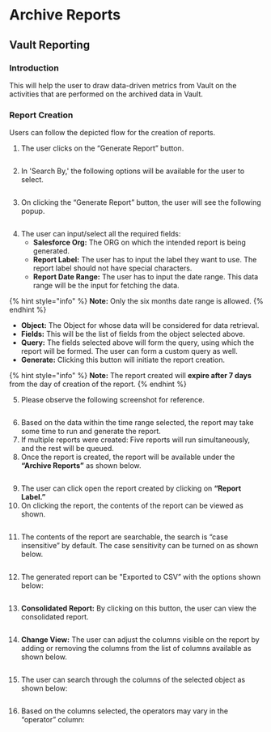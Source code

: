 # Archive Reports

## **Vault Reporting**

### **Introduction**

This will help the user to draw data-driven metrics from Vault on the activities that are performed on the archived data in Vault.

### **Report Creation**

Users can follow the depicted flow for the creation of reports.

1. The user clicks on the “Generate Report” button.

<figure><img src="../../../../.gitbook/assets/image (244).png" alt=""><figcaption></figcaption></figure>

2. In 'Search By,' the following options will be available for the user to select.

<figure><img src="../../../../.gitbook/assets/image (245).png" alt=""><figcaption></figcaption></figure>

3. On clicking the “Generate Report” button, the user will see the following popup.

<figure><img src="../../../../.gitbook/assets/image (246).png" alt=""><figcaption></figcaption></figure>

4. The user can input/select all the required fields:
   * **Salesforce Org:** The ORG on which the intended report is being generated.
   * **Report Label:** The user has to input the label they want to use. The report label should not have special characters.
   * **Report Date Range:** The user has to input the date range. This data range will be the input for fetching the data.

{% hint style="info" %}
**Note:** Only the six months date range is allowed.
{% endhint %}

* **Object:** The Object for whose data will be considered for data retrieval.
* **Fields:** This will be the list of fields from the object selected above.
* **Query:** The fields selected above will form the query, using which the report will be formed. The user can form a custom query as well.
* **Generate:** Clicking this button will initiate the report creation.

{% hint style="info" %}
**Note:** The report created will **expire after 7 days** from the day of creation of the report.
{% endhint %}

5. Please observe the following screenshot for reference.

<figure><img src="../../../../.gitbook/assets/image (247).png" alt=""><figcaption></figcaption></figure>

6. Based on the data within the time range selected, the report may take some time to run and generate the report.
7. If multiple reports were created: Five reports will run simultaneously, and the rest will be queued.
8. Once the report is created, the report will be available under the **“Archive Reports”** as shown below.

<figure><img src="../../../../.gitbook/assets/image (248).png" alt=""><figcaption></figcaption></figure>

9. The user can click open the report created by clicking on **“Report Label.”**
10. On clicking the report, the contents of the report can be viewed as shown.

<figure><img src="../../../../.gitbook/assets/image (250).png" alt=""><figcaption></figcaption></figure>

11. The contents of the report are searchable, the search is “case insensitive” by default. The case sensitivity can be turned on as shown below.

<figure><img src="../../../../.gitbook/assets/image (251).png" alt=""><figcaption></figcaption></figure>

12. The generated report can be "Exported to CSV” with the options shown below:

<figure><img src="../../../../.gitbook/assets/image (252).png" alt=""><figcaption></figcaption></figure>

13. **Consolidated Report:** By clicking on this button, the user can view the consolidated report.

<figure><img src="../../../../.gitbook/assets/image (253).png" alt=""><figcaption></figcaption></figure>

14. **Change View:** The user can adjust the columns visible on the report by adding or removing the columns from the list of columns available as shown below.

<figure><img src="../../../../.gitbook/assets/image (254).png" alt=""><figcaption></figcaption></figure>

15. The user can search through the columns of the selected object as shown below:

<figure><img src="../../../../.gitbook/assets/image (255).png" alt=""><figcaption></figcaption></figure>

16. Based on the columns selected, the operators may vary in the “operator” column:

<figure><img src="../../../../.gitbook/assets/image (256).png" alt=""><figcaption></figcaption></figure>
